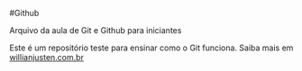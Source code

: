 #Github

Arquivo da aula de Git e Github para iniciantes

Este é um repositório teste para ensinar como o Git funciona. Saiba mais em [willianjusten.com.br](http://willianjusten.com.br)
